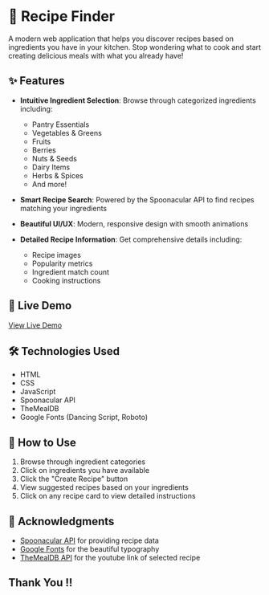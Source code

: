 # 🍳 Recipe Finder

A modern web application that helps you discover recipes based on ingredients you have in your kitchen. Stop wondering what to cook and start creating delicious meals with what you already have!

## ✨ Features

- **Intuitive Ingredient Selection**: Browse through categorized ingredients including:
  - Pantry Essentials
  - Vegetables & Greens
  - Fruits
  - Berries
  - Nuts & Seeds
  - Dairy Items
  - Herbs & Spices
  - And more!

- **Smart Recipe Search**: Powered by the Spoonacular API to find recipes matching your ingredients
- **Beautiful UI/UX**: Modern, responsive design with smooth animations
- **Detailed Recipe Information**: Get comprehensive details including:
  - Recipe images
  - Popularity metrics
  - Ingredient match count
  - Cooking instructions

## 🚀 Live Demo

[View Live Demo](https://m0y0nk.github.io/FindYourRecipe/)

## 🛠️ Technologies Used

- HTML
- CSS
- JavaScript
- Spoonacular API
- TheMealDB
- Google Fonts (Dancing Script, Roboto)

## 🎯 How to Use

1. Browse through ingredient categories
2. Click on ingredients you have available
3. Click the "Create Recipe" button
4. View suggested recipes based on your ingredients
5. Click on any recipe card to view detailed instructions

## 🙏 Acknowledgments

- [Spoonacular API](https://spoonacular.com/food-api) for providing recipe data
- [Google Fonts](https://fonts.google.com/) for the beautiful typography
- [TheMealDB API](https://www.themealdb.com/api.php) for the youtube link of selected recipe

## Thank You !!

